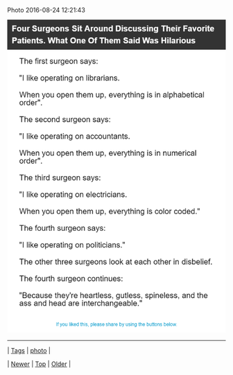 <!--
title: Photo 2016-08-24 12
date: 2020-06-28T15:27:00.125Z
tags: photo
-->


Photo 2016-08-24 12:21:43

![](149412363124-0.png)

<!--BOTTOM-POST-NAVIGATION-->
---

| [Tags](tags.md) | [photo](tag-photo.md) |

| [Newer](149410108709.md) | [Top](index.md) | [Older](149455880819.md) |